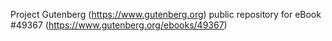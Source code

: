 Project Gutenberg (https://www.gutenberg.org) public repository for eBook #49367 (https://www.gutenberg.org/ebooks/49367)
